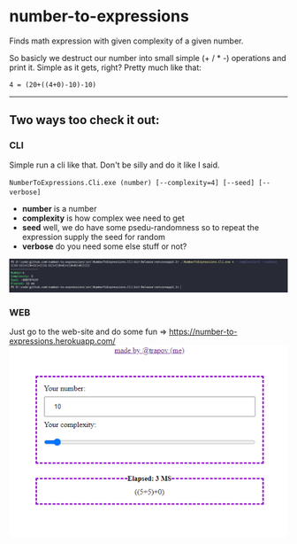 # number-to-expressions

Finds math expression with given complexity of a given number.

So basicly we destruct our number into small simple (+ / * -) operations and print it. Simple as it gets, right? Pretty much like that:

```
4 = (20+((4+0)-10)-10)
```

---

## Two ways too check it out:


### CLI
Simple run a cli like that. Don't be silly and do it like I said.

`NumberToExpressions.Cli.exe (number) [--complexity=4] [--seed] [--verbose]`

- **number** is a number
- **complexity** is how complex wee need to get
- **seed** well, we do have some psedu-randomness so to repeat the expression supply the seed for random
- **verbose** do you need some else stuff or not?

![Cli Example](pics/cli.png)

### WEB
Just go to the web-site and do some fun => https://number-to-expressions.herokuapp.com/
![Cli Example](pics/web.png)